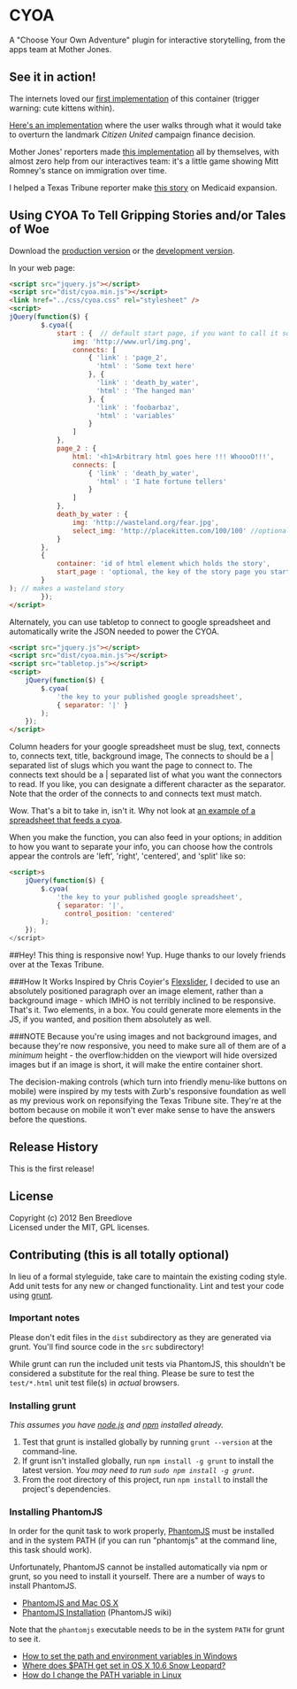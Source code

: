 # CYOA

A "Choose Your Own Adventure" plugin for interactive storytelling, from the apps team at Mother Jones.

## See it in action!
The internets loved our <a href="http://motherjones.com/mojo/2012/03/flow-chart-are-you-slut">first implementation</a> of this container (trigger warning: cute kittens within).

<a href="http://www.motherjones.com/politics/2012/05/citizens-united-amendment-flowchart">Here's an implementation</a> where the user walks through what it would take to overturn the landmark <em>Citizen United</em> campaign finance decision.

Mother Jones' reporters made <a href="http://www.motherjones.com/politics/2012/06/romney-immigration-position-changes">this implementation</a> all by themselves, with almost zero help from our interactives team: it's a little game showing Mitt Romney's stance on immigration over time.

I helped a Texas Tribune reporter make <a href="http://www.texastribune.org/library/data/interactive-should-texas-expand-medicaid/">this story</a> on Medicaid expansion. 

## Using CYOA To Tell Gripping Stories and/or Tales of Woe
Download the [production version][min] or the [development version][max].

[min]: https://raw.github.com/motherjones/cyoa/master/dist/cyoa.min.js
[max]: https://raw.github.com/motherjones/cyoa/master/dist/cyoa.js

In your web page:

```html
<script src="jquery.js"></script>
<script src="dist/cyoa.min.js"></script>
<link href="../css/cyoa.css" rel="stylesheet" />
<script>
jQuery(function($) {
        $.cyoa({
            start : {  // default start page, if you want to call it something different, you have to set it in the options
                img: 'http://www.url/img.png',
                connects: [ 
                    { 'link' : 'page_2',
                      'html' : 'Some text here'
                    }, {
                      'link' : 'death_by_water',
                      'html' : 'The hanged man'
                    }, {
                      'link' : 'foobarbaz',
                      'html' : 'variables'
                    }
                ]
            },
            page_2 : {
                html: '<h1>Arbitrary html goes here !!! WhoooO!!!',
                connects: [
                    { 'link' : 'death_by_water',
                      'html' : 'I hate fortune tellers'
                    }
                ]
            },
            death_by_water : {
                img: 'http://wasteland.org/fear.jpg',
                select_img: 'http://placekitten.com/100/100' //optional
            }
        },
        {
            container: 'id of html element which holds the story',
            start_page : 'optional, the key of the story page you start on, defaults to "start"'
        }
); // makes a wasteland story
        });
</script>
```

Alternately, you can use tabletop to connect to google spreadsheet and automatically write the JSON needed to power the CYOA.

```html
<script src="jquery.js"></script>
<script src="dist/cyoa.min.js"></script>
<script src="tabletop.js"></script>
<script>
    jQuery(function($) {
        $.cyoa(
            'the key to your published google spreadsheet',
            { separator: '|' }
        );
    });
</script>
```

Column headers for your google spreadsheet must be 
slug,    text,    connects to, connects text,   title,   background image,
The connects to should be a | separated list of slugs which you want the page to connect to.
The connects text should be a | separated list of what you want the connectors to read.
If you like, you can designate a different character as the separator.
Note that the order of the connects to and connects text must match.

Wow. That's a bit to take in, isn't it. Why not look at <a href="https://docs.google.com/spreadsheet/pub?key=0AswaDV9q95oZdHRQUlVQcDBJRU44NFdzc3lIeElkQXc&output=html">an example of a spreadsheet that feeds a cyoa</a>.

When you make the function, you can also feed in your options; in addition to how you want to separate your info, you can choose how the controls appear the controls are 'left', 'right', 'centered', and 'split' like so:
```html
<script>s
    jQuery(function($) {
        $.cyoa(
            'the key to your published google spreadsheet',
            { separator: '|',
              control_position: 'centered'
        );
    });
</script>
```

##Hey! This thing is responsive now!
Yup. Huge thanks to our lovely friends over at the Texas Tribune.

###How It Works
Inspired by Chris Coyier's <a href="https://github.com/woothemes/FlexSlider">Flexslider</a>, I decided to use an absolutely positioned paragraph over an image element, rather than a background image - which IMHO is not terribly inclined to be responsive. That's it. Two elements, in a box. You could generate more elements in the JS, if you wanted, and position them absolutely as well.

###NOTE
Because you're using images and not background images, and because they're now responsive, you need to make sure all of them are of a *minimum* height - the overflow:hidden on the viewport will hide oversized images but if an image is short, it will make the entire container short.

The decision-making controls (which turn into friendly menu-like buttons on mobile) were inspired by my tests with Zurb's responsive foundation as well as my previous work on reponsifying the Texas Tribune site. They're at the bottom because on mobile it won't ever make sense to have the answers before the questions.

## Release History
This is the first release!

## License
Copyright (c) 2012 Ben Breedlove  
Licensed under the MIT, GPL licenses.

## Contributing (this is all totally optional)
In lieu of a formal styleguide, take care to maintain the existing coding style. Add unit tests for any new or changed functionality. Lint and test your code using [grunt](https://github.com/cowboy/grunt).

### Important notes
Please don't edit files in the `dist` subdirectory as they are generated via grunt. You'll find source code in the `src` subdirectory!

While grunt can run the included unit tests via PhantomJS, this shouldn't be considered a substitute for the real thing. Please be sure to test the `test/*.html` unit test file(s) in _actual_ browsers.

### Installing grunt
_This assumes you have [node.js](http://nodejs.org/) and [npm](http://npmjs.org/) installed already._

1. Test that grunt is installed globally by running `grunt --version` at the command-line.
1. If grunt isn't installed globally, run `npm install -g grunt` to install the latest version. _You may need to run `sudo npm install -g grunt`._
1. From the root directory of this project, run `npm install` to install the project's dependencies.

### Installing PhantomJS

In order for the qunit task to work properly, [PhantomJS](http://www.phantomjs.org/) must be installed and in the system PATH (if you can run "phantomjs" at the command line, this task should work).

Unfortunately, PhantomJS cannot be installed automatically via npm or grunt, so you need to install it yourself. There are a number of ways to install PhantomJS.

* [PhantomJS and Mac OS X](http://ariya.ofilabs.com/2012/02/phantomjs-and-mac-os-x.html)
* [PhantomJS Installation](http://code.google.com/p/phantomjs/wiki/Installation) (PhantomJS wiki)

Note that the `phantomjs` executable needs to be in the system `PATH` for grunt to see it.

* [How to set the path and environment variables in Windows](http://www.computerhope.com/issues/ch000549.htm)
* [Where does $PATH get set in OS X 10.6 Snow Leopard?](http://superuser.com/questions/69130/where-does-path-get-set-in-os-x-10-6-snow-leopard)
* [How do I change the PATH variable in Linux](https://www.google.com/search?q=How+do+I+change+the+PATH+variable+in+Linux)
